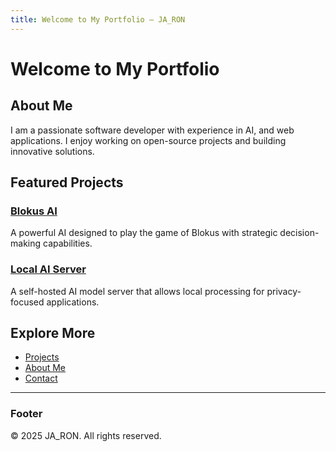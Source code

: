 ```yaml
---
title: Welcome to My Portfolio – JA_RON
---
```


# Welcome to My Portfolio

## About Me
I am a passionate software developer with experience in AI, and web applications. I enjoy working on open-source projects and building innovative solutions. 

## Featured Projects

### [Blokus AI](https://ja-ron.live/Blokus-ai/)
A powerful AI designed to play the game of Blokus with strategic decision-making capabilities.

### [Local AI Server](https://ja-ron.live/local-ai-server/)
A self-hosted AI model server that allows local processing for privacy-focused applications.

## Explore More
- [Projects](projects.md)
- [About Me](about.md)
- [Contact](contact.md)

---

### Footer
© 2025 JA_RON. All rights reserved.
